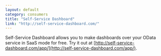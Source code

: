 ```yaml
---
layout: default
category: consumers
title: "Self-Service Dashboard"
link: "http://self-service-dashboard.com/"
---
```

Self-Service Dashboard allows you to make dashboards over your OData service in SaaS mode for free.  Try it out at [http://self-service-dashboard.com/app/](http://self-service-dashboard.com/app/).
